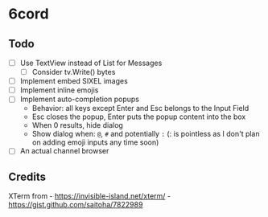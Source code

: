 # 6cord

## Todo

- [ ] Use TextView instead of List for Messages
	- [ ] Consider tv.Write() bytes
- [ ] Implement embed SIXEL images
- [ ] Implement inline emojis
- [ ] Implement auto-completion popups
	- Behavior: all keys except Enter and Esc belongs to the Input Field
	- Esc closes the popup, Enter puts the popup content into the box
	- When 0 results, hide dialog
	- Show dialog when: `@`, `#` and potentially `:` (: is pointless as I don't plan on adding emoji inputs any time soon)
- [ ] An actual channel browser

## Credits

XTerm from 
	- https://invisible-island.net/xterm/
	- https://gist.github.com/saitoha/7822989

